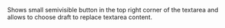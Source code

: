 Shows small semivisible button in the top right corner of the textarea and allows to choose draft to replace textarea content.